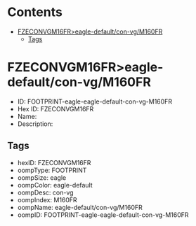 



Contents
========

* [FZECONVGM16FR>eagle-default/con-vg/M160FR](#fzeconvgm16freagle-defaultcon-vgm160fr)
	* [Tags](#tags)

# FZECONVGM16FR>eagle-default/con-vg/M160FR

- ID: FOOTPRINT-eagle-eagle-default-con-vg-M160FR
- Hex ID: FZECONVGM16FR
- Name: 
- Description: 

## Tags

- hexID: FZECONVGM16FR
- oompType: FOOTPRINT
- oompSize: eagle
- oompColor: eagle-default
- oompDesc: con-vg
- oompIndex: M160FR
- oompName: eagle-default/con-vg/M160FR
- oompID: FOOTPRINT-eagle-eagle-default-con-vg-M160FR
